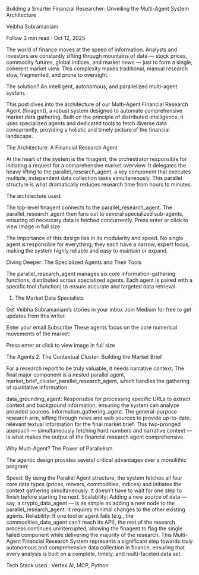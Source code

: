Building a Smarter Financial Researcher: Unveiling the Multi-Agent System Architecture

Veibha Subramaniam

Follow
3 min read
·
Oct 12, 2025





The world of finance moves at the speed of information. Analysts and investors are constantly sifting through mountains of data — stock prices, commodity futures, global indices, and market news — just to form a single, coherent market view. This complexity makes traditional, manual research slow, fragmented, and prone to oversight.

The solution? An intelligent, autonomous, and parallelized multi-agent system.

This post dives into the architecture of our Multi-Agent Financial Research Agent (finagent), a robust system designed to automate comprehensive market data gathering. Built on the principle of distributed intelligence, it uses specialized agents and dedicated tools to fetch diverse data concurrently, providing a holistic and timely picture of the financial landscape.

The Architecture: A Financial Research Agent

At the heart of the system is the finagent, the orchestrator responsible for initiating a request for a comprehensive market overview. It delegates the heavy lifting to the parallel_research_agent, a key component that executes multiple, independent data collection tasks simultaneously. This parallel structure is what dramatically reduces research time from hours to minutes.

The architecture used:

The top-level finagent connects to the parallel_research_agent.
The parallel_research_agent then fans out to several specialized sub-agents, ensuring all necessary data is fetched concurrently.
Press enter or click to view image in full size

The importance of this design lies in its modularity and speed. No single agent is responsible for everything; they each have a narrow, expert focus, making the system highly reliable and easy to maintain or expand.

Diving Deeper: The Specialized Agents and Their Tools

The parallel_research_agent manages six core information-gathering functions, distributed across specialized agents. Each agent is paired with a specific tool (function) to ensure accurate and targeted data retrieval.

1. The Market Data Specialists

Get Veibha Subramaniam’s stories in your inbox
Join Medium for free to get updates from this writer.

Enter your email
Subscribe
These agents focus on the core numerical movements of the market:

Press enter or click to view image in full size

The Agents
2. The Contextual Cluster: Building the Market Brief

For a research report to be truly valuable, it needs narrative context. The final major component is a nested parallel agent, market_brief_cluster_parallel_research_agent, which handles the gathering of qualitative information:

data_grounding_agent: Responsible for processing specific URLs to extract context and background information, ensuring the system can analyze provided sources.
information_gathering_agent: The general-purpose research arm, sifting through news and web sources to provide up-to-date, relevant textual information for the final market brief.
This two-pronged approach — simultaneously fetching hard numbers and narrative context — is what makes the output of the financial research agent comprehensive.

Why Multi-Agent? The Power of Parallelism

The agentic design provides several critical advantages over a monolithic program:

Speed: By using the Parallel Agent structure, the system fetches all four core data types (prices, movers, commodities, indices) and initiates the context gathering simultaneously. It doesn’t have to wait for one step to finish before starting the next.
Scalability: Adding a new source of data — say, a crypto_data_agent — is as simple as adding a new node to the parallel_research_agent. It requires minimal changes to the other existing agents.
Reliability: If one tool or agent fails (e.g., the commodities_data_agent can’t reach its API), the rest of the research process continues uninterrupted, allowing the finagent to flag the single failed component while delivering the majority of the research.
This Multi-Agent Financial Research System represents a significant step towards truly autonomous and comprehensive data collection in finance, ensuring that every analysis is built on a complete, timely, and multi-faceted data set.

Tech Stack used : Vertex AI, MCP, Python
